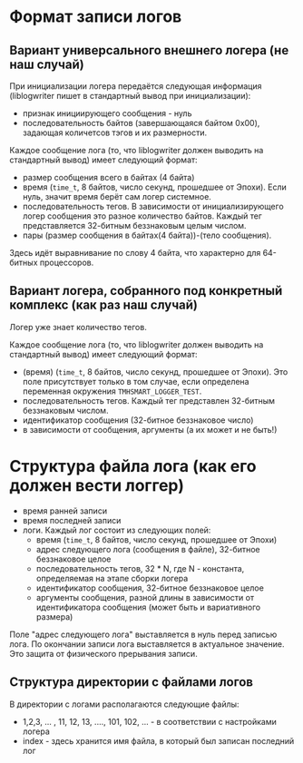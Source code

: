 # Формат записи логов

## Вариант универсального внешнего логера (не наш случай)

При инициализации логера передаётся следующая информация (liblogwriter пишет в стандартный вывод при инициализации):
* признак инициирующего сообщения - нуль
* последовательность байтов (завершающаяся байтом 0x00), задающая количетсов тэгов и их размерности.

Каждое сообщение лога (то, что liblogwriter должен выводить на стандартный вывод) имеет следующий формат:
* размер сообщения всего в байтах (4 байта)
* время (`time_t`, 8 байтов, число секунд, прошедшее от Эпохи). Если нуль, значит время берёт сам логер системное.
* последовательность тегов. В зависимости от инициализирующего логер сообщения это разное количество байтов. Каждый тег представляется 32-битным беззнаковым целым числом.
* пары (размер сообщения в байтах(4 байта))-(тело сообщения).

Здесь идёт выравнивание по слову 4 байта, что характерно для 64-битных процессоров.

## Вариант логера, собранного под конкретный комплекс (как раз наш случай)

Логер уже знает количество тегов.

Каждое сообщение лога (то, что liblogwriter должен выводить на стандартный вывод) имеет следующий формат:
* (время) (`time_t`, 8 байтов, число секунд, прошедшее от Эпохи). Это поле присутствует только в том случае, если определена переменная окружения `TMHSMART_LOGGER_TEST`.
* последовательность тегов. Каждый тег представлен 32-битным беззнаковым числом.
* идентификатор сообщения (32-битное беззнаковое число)
* в зависимости от сообщения, аргументы (а их может и не быть!)

# Структура файла лога (как его должен вести логгер)

* время ранней записи
* время последней записи
* логи. Каждый лог состоит из следующих полей:
	* время (`time_t`, 8 байтов, число секунд, прошедшее от Эпохи)
	* адрес следующего лога (сообщения в файле), 32-битное беззнаковое целое
	* последовательность тегов, 32 * N, где N - константа, определяемая на этапе сборки логера
	* идентификатор сообщения, 32-битное беззнаковое целое
	* аргументы сообщения, разной длины в зависимости от идентификатора сообщения (может быть и вариативного размера)

Поле "адрес следующего лога" выставляется в нуль перед записью лога. По окончании записи лога выставляется в актуальное значение. Это защита от физического прерывания записи.

## Структура директории с файлами логов

В директории с логами располагаются следующие файлы:
* 1,2,3, ... , 11, 12, 13, ...., 101, 102, ... - в соответствии с настройками логера
* index - здесь хранится имя файла, в который был записан последний лог

